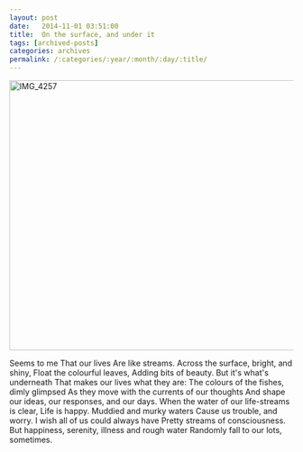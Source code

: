 ```yaml
---
layout: post
date:	2014-11-01 03:51:00
title:  On the surface, and under it
tags: [archived-posts]
categories: archives
permalink: /:categories/:year/:month/:day/:title/
---
```

<a href="https://www.flic<kr.com/photos/86494503@N00/15676307635" title="IMG_4257 by mohandep, on Flickr"><img src="https://farm8.staticflickr.com/7513/15676307635_52b264db84_z.jpg" width="640" height="480" alt="IMG_4257"></a>

Seems to me 
That our lives 
Are like streams.
Across the surface, bright, and shiny,
Float the colourful leaves,
Adding bits of beauty.
But it's what's underneath 
That makes our lives what they are:
The colours of the fishes, dimly glimpsed
As they move with the currents of our thoughts
And shape our ideas, our responses, and our days.
When the water of our life-streams is clear,
Life is happy.
Muddied and murky waters
Cause us trouble, and worry.
I wish all of us could always have
Pretty streams of consciousness.
But happiness, serenity, illness and rough water
Randomly fall to our lots, sometimes.
